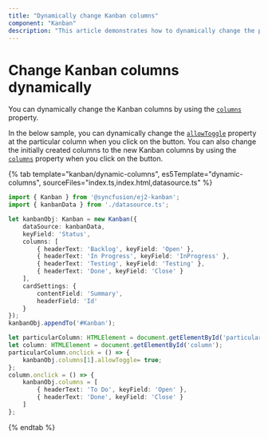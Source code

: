 ```yaml
---
title: "Dynamically change Kanban columns"
component: "Kanban"
description: "This article demonstrates how to dynamically change the particular column or complete column in the Kanban board."
---
```


# Change Kanban columns dynamically

You can dynamically change the Kanban columns by using the [`columns`](../../api/kanban#columns) property.

In the below sample, you can dynamically change the [`allowToggle`](../../api/kanban/columnsModel/#allowtoggle) property at the particular column when you click on the button. You can also change the initially created columns to the new Kanban columns by using the [`columns`](../../api/kanban#columns) property when you click on the button.

{% tab template="kanban/dynamic-columns", es5Template="dynamic-columns", sourceFiles="index.ts,index.html,datasource.ts" %}

```typescript
import { Kanban } from '@syncfusion/ej2-kanban';
import { kanbanData } from './datasource.ts';

let kanbanObj: Kanban = new Kanban({
    dataSource: kanbanData,
    keyField: 'Status',
    columns: [
        { headerText: 'Backlog', keyField: 'Open' },
        { headerText: 'In Progress', keyField: 'InProgress' },
        { headerText: 'Testing', keyField: 'Testing' },
        { headerText: 'Done', keyField: 'Close' }
    ],
    cardSettings: {
        contentField: 'Summary',
        headerField: 'Id'
    }
});
kanbanObj.appendTo('#Kanban');

let particularColumn: HTMLElement = document.getElementById('particularColumn');
let column: HTMLElement = document.getElementById('column');
particularColumn.onclick = () => {
    kanbanObj.columns[1].allowToggle= true;
};
column.onclick = () => {
    kanbanObj.columns = [
        { headerText: 'To Do', keyField: 'Open' },
        { headerText: 'Done', keyField: 'Close' }
    ]
};
```

{% endtab %}